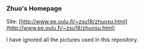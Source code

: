 ### Zhuo's Homepage

Site: [http://www.ee.oulu.fi/~zsu18/zhuosu.html](http://www.ee.oulu.fi/~zsu18/zhuosu.html)


I have ignored all the pictures used in this repository.
